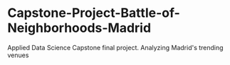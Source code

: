 # Capstone-Project-Battle-of-Neighborhoods-Madrid
Applied Data Science Capstone final project. Analyzing Madrid's trending venues
